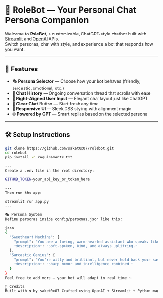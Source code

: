 # 💬 RoleBot — Your Personal Chat Persona Companion

Welcome to **RoleBot**, a customizable, ChatGPT-style chatbot built with [Streamlit](https://streamlit.io/) and [OpenAI](https://openai.com/) APIs.  
Switch personas, chat with style, and experience a bot that responds how you want.

---

## 🚀 Features

- 🎭 **Persona Selector** — Choose how your bot behaves (friendly, sarcastic, emotional, etc.)
- 📜 **Chat History** — Ongoing conversation thread that scrolls with ease
- 🎨 **Right-Aligned User Input** — Elegant chat layout just like ChatGPT
- 🧹 **Clear Chat** Button — Start fresh any time
- 💞 **Responsive UI** — Sleek CSS styling with alignment magic
- 🌐 **Powered by GPT** — Smart replies based on the selected persona

---

## 🛠️ Setup Instructions

```bash
git clone https://github.com/saket0x07/rolebot.git
cd rolebot
pip install -r requirements.txt

---
Create a .env file in the root directory:

GITHUB_TOKEN=your_api_key_or_token_here

---
Then run the app:

streamlit run app.py
---

🎭 Persona System
Define personas inside config/personas.json like this:

json
{
  "Sweetheart Machine": {
    "prompt": "You are a loving, warm-hearted assistant who speaks like a caring friend.",
    "description": "Soft-spoken, kind, and always uplifting."
  },
  "Sarcastic Genius": {
    "prompt": "You're witty and brilliant, but never hold back your sass.",
    "description": "Sharp humor and intelligence combined."
  }
}
Feel free to add more — your bot will adapt in real time ✨

🤝 Credits
Built with ❤️ by saket0x07 Crafted using OpenAI + Streamlit + Python magic 🧙
